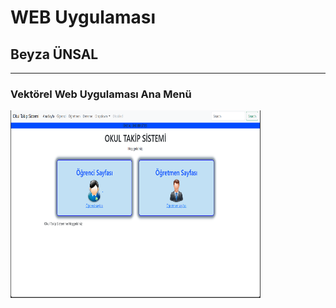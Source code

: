 # WEB Uygulaması
## Beyza ÜNSAL
<hr /><h3>Vektörel Web Uygulaması Ana Menü</h3>
<img src="Resimler/1.png" width="400" height="300" alt="Örnek Resim"/>
